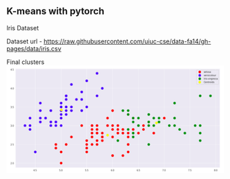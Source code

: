 ## K-means with pytorch

Iris Dataset 

Dataset url - https://raw.githubusercontent.com/uiuc-cse/data-fa14/gh-pages/data/iris.csv

Final clusters
![alt text](https://github.com/himani007/pytorch_unsupervised/blob/master/spark_one.png)

